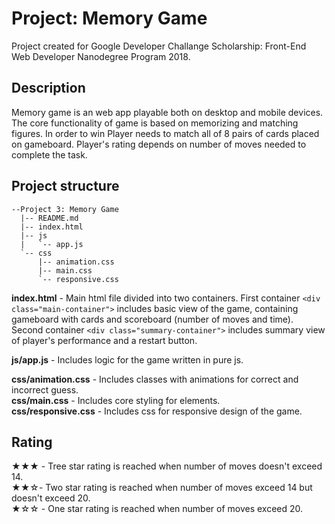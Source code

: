 # Project: Memory Game
Project created for Google Developer Challange Scholarship: Front-End Web Developer Nanodegree Program 2018.
## Description
Memory game is an web app playable both on desktop and mobile devices. The core functionality of game is based on memorizing and matching figures. In order to win Player needs to match all of 8 pairs of cards placed on gameboard. Player's rating depends on number of moves needed to complete the task.

## Project structure

```
--Project 3: Memory Game
  |-- README.md
  |-- index.html
  |-- js
  |   `-- app.js
  `-- css
      |-- animation.css
      |-- main.css
      `-- responsive.css
```

**index.html** - Main html file divided into two containers. First container `<div class="main-container">` includes basic view of the game, containing gameboard with cards and scoreboard (number of moves and time). Second container `<div class="summary-container">` includes summary view of player's performance and a restart button.

**js/app.js** - Includes logic for the game written in pure js.

**css/animation.css** - Includes classes with animations for correct and incorrect guess.  
**css/main.css** - Includes core styling for elements.  
**css/responsive.css** - Includes css for responsive design of the game.

## Rating

★★★ - Tree star rating is reached when number of moves doesn't exceed 14.  
★★☆- Two star rating is reached when number of moves exceed 14 but doesn't exceed 20.  
★☆☆ - One star rating is reached when number of moves exceed 20.  
